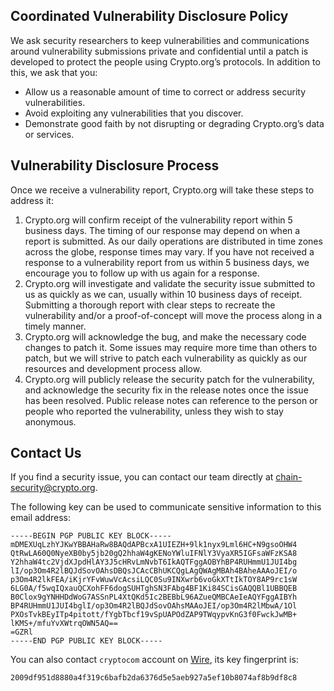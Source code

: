## Coordinated Vulnerability Disclosure Policy
We ask security researchers to keep vulnerabilities and communications around vulnerability submissions private and confidential until a patch is developed to protect the people using Crypto.org’s protocols. In addition to this, we ask that you:

- Allow us a reasonable amount of time to correct or address security vulnerabilities.
- Avoid exploiting any vulnerabilities that you discover.
- Demonstrate good faith by not disrupting or degrading Crypto.org’s data or services.

## Vulnerability Disclosure Process
Once we receive a vulnerability report, Crypto.org will take these steps to address it:

1. Crypto.org will confirm receipt of the vulnerability report within 5 business days. The timing of our response may depend on when a report is submitted. As our daily operations are distributed in time zones across the globe, response times may vary. If you have not received a response to a vulnerability report from us within 5 business days, we encourage you to follow up with us again for a response.
2. Crypto.org will investigate and validate the security issue submitted to us as quickly as we can, usually within 10 business days of receipt. Submitting a thorough report with clear steps to recreate the vulnerability and/or a proof-of-concept will move the process along in a timely manner.
3. Crypto.org will acknowledge the bug, and make the necessary code changes to patch it. Some issues may require more time than others to patch, but we will strive to patch each vulnerability as quickly as our resources and development process allow.
4. Crypto.org will publicly release the security patch for the vulnerability, and acknowledge the security fix in the release notes once the issue has been resolved. Public release notes can reference to the person or people who reported the vulnerability, unless they wish to stay anonymous.

## Contact Us
If you find a security issue, you can contact our team directly at [chain-security@crypto.org](mailto:chain-security@crypto.org).

The following key can be used to communicate sensitive information to this email address:

```
-----BEGIN PGP PUBLIC KEY BLOCK-----
mDMEXUqLzhYJKwYBBAHaRw8BAQdAPBcxA1UIEZH+9lk1nyx9Lml6HC+N9gsoOHW4
QtRwLA60Q0NyeXB0by5jb20gQ2hhaW4gKENoYWluIFNlY3VyaXR5IGFsaWFzKSA8
Y2hhaW4tc2VjdXJpdHlAY3J5cHRvLmNvbT6IkAQTFggAOBYhBP4RUHmmU1JUI4bg
lI/op3Om4R2lBQJdSovOAhsDBQsJCAcCBhUKCQgLAgQWAgMBAh4BAheAAAoJEI/o
p3Om4R2lkFEA/iKjrYFvWuwVcAcsiLQC0Su9INXwrb6voGkXTtIkTOY8AP9rc1sW
6LG0A/f5wqIQxauQCXohFF6dogSUHTghSN3FAbg4BF1Ki84SCisGAQQBl1UBBQEB
B0Clox9gYNHHDdWoG7ASSnPL4XtQKd5Ic2BEBbL96AZueQMBCAeIeAQYFggAIBYh
BP4RUHmmU1JUI4bglI/op3Om4R2lBQJdSovOAhsMAAoJEI/op3Om4R2lMbwA/1Ol
PXOsTvkBEyITp4pitott/fYgbTbcf19vSpUAPOdZAP9TWqypvKnG3f0FwckJwMB+
lKMS+/mfuYvXWtrqOWN5AQ==
=GZRl
-----END PGP PUBLIC KEY BLOCK-----
```

You can also contact `cryptocom` account on [Wire](https://wire.com/), its key fingerprint is:

```
2009df951d8880a4f319c6bafb2da6376d5e5aeb927a5ef10b8074af8b9df8c8
```